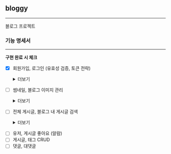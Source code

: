 ## bloggy

---

블로그 프로젝트

### 기능 명세서

---

**구현 완료 시 체크**

- [x] 회원가입, 로그인 (유효성 검증, 토큰 전략)
  <details>
  <summary>더보기</summary>
  
  1. **회원가입 및 로그인 시 react-hook-form과 yup을 통해 유효성 검증 후 폼 제출**
     - ![회원가입](https://github.com/planit-works/front-end/assets/88307030/8e49d405-f596-49e2-a5f3-c1be164347aa)
     - 모달 창 띄워진 후 뒷배경 스크롤 바 숨김 처리
       
  2. **로그인 후 액세스, 리프레시 토큰 발행**
     - ![로그인](https://github.com/planit-works/front-end/assets/88307030/54032d85-32bc-420c-86ef-b7db1997e892)
     - Axios Interceptors를 이용하여 토큰 처리에 대한 미들웨어 추가
     - 액세스 토큰은 내부 변수로 저장, 리프레시 토큰은 쿠키로 감싼 후 httpOnly 설정을 추가하여 관리

</details>

- [ ] 썸네일, 블로그 이미지 관리
  <details>
  <summary>더보기</summary>
  
  1. **AWS S3에 이미지 등록 후 CloudFront를 통해 캐싱 처리**
     - Lambda를 이용해 쿼리 파라미터 추가 시 원본 이미지 사이즈 수정 처리

</details>

- [ ] 전체 게시글, 블로그 내 게시글 검색
    <details>
  <summary>더보기</summary>
  
  1. **최신, 인기순에 따른 게시글 렌더링**
     - react-query를 이용하여 무한 스크롤 구현
     - 데이터 양에 따라 스크롤 바 생성 여부 변동 -> 유동적으로 footer가 페이지 최하단에 위치

</details>

- [ ] 유저, 게시글 좋아요 (알람)
- [ ] 게시글, 태그 CRUD
- [ ] 댓글, 대댓글
